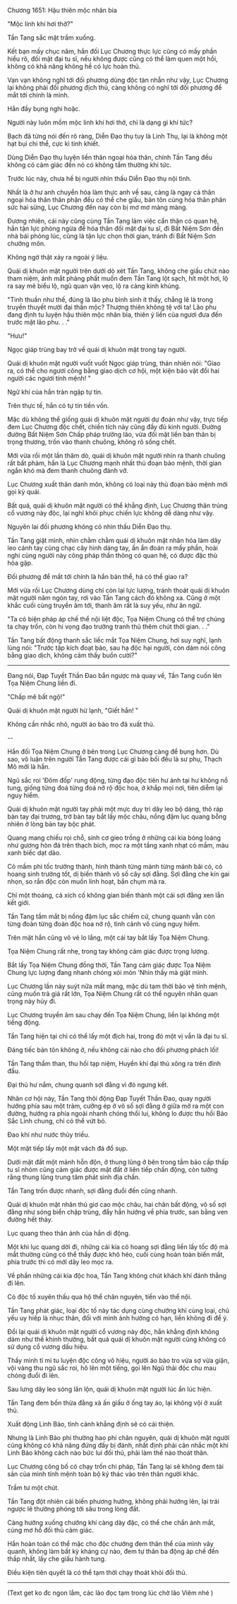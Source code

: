 




Chương 1651: Hậu thiên mộc nhân bia


"Mộc linh khí hơi thở?"

Tần Tang sắc mặt trầm xuống.

Kết bạn mấy chục năm, hắn đối Lục Chương thực lực cũng có mấy phần hiểu rõ, đối mặt đại tu sĩ, nếu không được cũng có thể làm quen một hồi, không có khả năng không hề có lực hoàn thủ.

Vạn vạn không nghĩ tới đối phương dùng độc tàn nhẫn như vậy, Lục Chương lại không phải đối phương địch thủ, càng không có nghĩ tới đối phương để mắt tới chính là mình.

Hắn đầy bụng nghi hoặc.

Người này luôn mồm mộc linh khí hơi thở, chỉ là dạng gì khí tức?

Bạch đã từng nói đến rõ ràng, Diễn Đạo thụ tuy là Linh Thụ, lại là không một hạt bụi chi thể, cực kì tinh khiết.

Dùng Diễn Đạo thụ luyện liền thân ngoại hóa thân, chính Tần Tang đều không có cảm giác đến nó có không tầm thường khí tức.

Trước lúc này, chưa hề bị người nhìn thấu Diễn Đạo thụ nội tình.

Nhất là ở hư anh chuyển hóa làm thực anh về sau, càng là ngay cả thân ngoại hóa thân thân phận đều có thể che giấu, bản tôn cùng hóa thân phân sức hai sừng, Lục Chương đến nay còn bị mơ mơ màng màng.

Đương nhiên, cái này cũng cùng Tần Tang làm việc cẩn thận có quan hệ, hắn tận lực phòng ngừa để hóa thân đối mặt đại tu sĩ, đi Bất Niệm Sơn đến nhà bái phỏng lúc, cũng là tận lực chọn thời gian, tránh đi Bất Niệm Sơn chưởng môn.

Không ngờ thật xảy ra ngoài ý liệu.

Quái dị khuôn mặt người trên dưới dò xét Tần Tang, không che giấu chút nào tham niệm, ánh mắt phảng phất muốn đem Tần Tang lột sạch, hít một hơi, lộ ra say mê biểu lộ, ngũ quan vặn vẹo, lộ ra càng kinh khủng.

"Tinh thuần như thế, đúng là lão phu bình sinh ít thấy, chẳng lẽ là trong truyền thuyết mười đại thần mộc? Thượng thiên không tệ với ta! Lão phu đang định tu luyện hậu thiên mộc nhân bia, thiên ý liền của ngươi đưa đến trước mặt lão phu. . ."

"Hưu!"

Ngọc giáp trùng bay trở về quái dị khuôn mặt trong tay người.

Quái dị khuôn mặt người vuốt vuốt Ngọc giáp trùng, thản nhiên nói: "Giao ra, có thể cho ngươi công bằng giao dịch cơ hội, một kiện bảo vật đổi hai người các ngươi tính mệnh! "

Ngữ khí của hắn tràn ngập tự tin.

Trên thực tế, hắn có tự tin tiền vốn.

Mặc dù không thể giống quái dị khuôn mặt người dự đoán như vậy, trực tiếp đem Lục Chương độc chết, chiến tích này cũng đầy đủ kinh người. Đường đường Bất Niệm Sơn Chấp pháp trưởng lão, vừa đối mặt liền bản thân bị trọng thương, trốn vào thanh chuông, không rõ sống chết.

Mới vừa rồi một lần thăm dò, quái dị khuôn mặt người nhìn ra thanh chuông rất bất phàm, hẳn là Lục Chương mạnh nhất thủ đoạn bảo mệnh, thời gian ngắn khó mà đem thanh chuông đánh vỡ.

Lục Chương xuất thân danh môn, không có loại này thủ đoạn bảo mệnh mới gọi kỳ quái.

Bất quá, quái dị khuôn mặt người có thể khẳng định, Lục Chương thân trúng cổ vương này độc, lại nghĩ khôi phục chiến lực không dễ dàng như vậy.

Nguyên lai đối phương không có nhìn thấu Diễn Đạo thụ.

Tần Tang giật mình, nhìn chằm chằm quái dị khuôn mặt nhân hóa làm dây leo cánh tay cùng chạc cây hình dáng tay, ẩn ẩn đoán ra mấy phần, hoài nghi cùng người này công pháp thần thông có quan hệ, có được đặc thù hỏa gặp.

Đối phương để mắt tới chính là hắn bản thể, há có thể giao ra?

Mới vừa rồi Lục Chương dùng chỉ còn lại lực lượng, tránh thoát quái dị khuôn mặt người năm ngón tay, rơi vào Tần Tang cách đó không xa. Cũng ở một khắc cuối cùng truyền âm tới, thanh âm rất là suy yếu, như ăn ngữ.

"Ta có biện pháp áp chế thể nội liệt độc, Tọa Niệm Chung có thể trợ chúng ta chạy trốn, còn hi vọng đạo trưởng tranh thủ thêm chút thời gian. . ."

Tần Tang bất động thanh sắc liếc mắt Tọa Niệm Chung, hơi suy nghĩ, lạnh lùng nói: "Trước tập kích đoạt bảo, sau hạ độc hại người, còn dám nói công bằng giao dịch, không cảm thấy buồn cười?"

---

Đang nói, Đạp Tuyết Thần Đao bắn ngược mà quay về, Tần Tang cuốn lên Tọa Niệm Chung liền đi.

"Chấp mê bất ngộ!"

Quái dị khuôn mặt người hừ lạnh, "Giết hắn! "

Không cần nhắc nhỏ, người áo bào tro đã xuất thủ.

--

Hắn đối Tọa Niệm Chung ở bên trong Lục Chương càng để bụng hơn. Dù sao, vô luận trên người Tần Tang được cái gì bảo bối đều là sư phụ, Thạch Mô mới là hắn.

Ngũ sắc roi 'Đôm đốp' rung động, từng đạo độc tiên hư ảnh tại hư không nổ tung, giống từng đoá từng đoá nở rộ độc hoa, ở khắp mọi nơi, tiên diễm lại nguy hiểm.

Quái dị khuôn mặt người tay phải một mực duy trì dây leo bộ dáng, thô ráp bàn tay đại trương, trở bàn tay bắt lấy mộc châu, nồng đậm lục quang bỗng nhiên ở lòng bàn tay bộc phát.

Quang mang chiếu rọi chỗ, sinh cơ gieo trồng ở những cái kia bóng loáng như gương hòn đá trên thạch bích, mọc ra một tầng xanh nhạt cỏ mầm, màu xanh biếc dạt dào.

Cỏ mầm phi tốc trưởng thành, hình thành từng mảnh từng mảnh bãi cỏ, cỏ hoang sinh trưởng tốt, dị biến thành vô số cây sợi đằng. Sợi đằng che kín gai nhọn, so rắn độc còn muốn linh hoạt, bắn chụm mà ra.

Chỉ một thoáng, cả xích cố không gian biến thành một cái sợi đằng xen lẫn kết giới.

Tần Tang tầm mắt bị nồng đậm lục sắc chiếm cứ, chung quanh vẫn còn từng đoàn từng đoàn độc hoa nở rộ, tình cảnh vô cùng nguy hiểm.

Trên mặt hắn cũng vô vẻ lo lắng, một cái tay bắt lấy Tọa Niệm Chung.

Tọa Niệm Chung rất nhẹ, trong tay không cảm giác được trọng lượng.

Bắt lấy Tọa Niệm Chung đồng thời, Tần Tang cảm giác được Tọa Niệm Chung lực lượng đang nhanh chóng xói mòn 'Nhìn thấy mà giật mình.

Lục Chương lần này suýt nữa mất mạng, mặc dù tạm thời bảo vệ tính mệnh, cũng muốn trả giá rất lớn, Tọa Niệm Chung rất có thể nguyên nhân quan trọng này hủy đi.

Lục Chương truyền âm sau chạy đến Tọa Niệm Chung, liền lại không một tiếng động.

Tần Tang hiện tại chỉ có thể lấy một địch hai, trong đó một vị vẫn là đại tu sĩ.

Đáng tiếc bản tôn không ở, nếu không cái nào cho đối phương phách lối!

Tần Tang thầm than, thu hồi tạp niệm, Huyền khí đại thủ xông ra trên đỉnh đầu.

Đại thủ hư nắm, chung quanh sợi đằng vì đó ngưng kết.

Nhân cơ hội này, Tần Tang thôi động Đạp Tuyết Thần Đao, quay người hướng phía sau một trảm, cưỡng ép ở vô số sợi đằng ở giữa mở ra một con đường, hướng ra phía ngoài nhanh chóng thối lui, không lo được thu hồi Bảo Sắc Linh chung, chỉ có thể vứt bỏ.

Đao khí như nước thủy triều.

Một mặt tiếp lấy một mặt vách đá đổ sụp.

Dưới mặt đất một mảnh hỗn độn, ở thung lũng ở bên trong tầm bảo cấp thấp tu sĩ nhóm cũng cảm giác được mặt đất ở liên tiếp chấn động, còn tưởng rằng thung lũng trung tâm phát sinh địa chấn.

Tần Tang trốn được nhanh, sợi đằng đuổi đến cũng nhanh.

Quái dị khuôn mặt nhân thủ giơ cao mộc châu, hai chân bất động, vô số sợi đằng như sóng biển chập trùng, đẩy hắn hướng về phía trước, san bằng ven đường hết thảy.

Lục quang theo thân ảnh của hắn di động.

Một khi lục quang dời đi, những cái kia cỏ hoang sợi đằng liền lấy tốc độ mà mắt thường cũng có thể thấy được khô héo, cuối cùng hoàn toàn biến mất, phía trước thì có mới dây leo mọc ra.

Về phần những cái kia độc hoa, Tần Tang không chút khách khí đánh thẳng đi lên.

Có độc tố xuyên thấu qua hộ thể chân nguyên, tiến vào thể nội.

Tần Tang phát giác, loại độc tố này tác dụng cùng chướng khí cùng loại, chủ yếu uy hiếp là nhục thân, đối với mình ảnh hưởng có hạn, liền không đi để ý.

Đổi lại quái dị khuôn mặt người cổ vương này độc, hắn khẳng định không dám như thế khinh thường, bất quá quái dị khuôn mặt người cũng không có sử dụng cổ vương dấu hiệu.

Thấy mình tỉ mỉ tu luyện độc công vô hiệu, người áo bào tro vừa sợ vừa giận, vội vàng thu ngũ sắc roi, hô lên một tiếng, gọi lên Ngũ thải độc chu mau chóng đuổi đi lên.

Sau lưng dây leo sóng lăn lộn, quái dị khuôn mặt người lúc ẩn lúc hiện.

Tần Tang đem bốn thừa đằng xà ấn giấu ở ống tay áo, lại không vội ở xuất thủ.

Xuất động Linh Bảo, tình cảnh khẳng định sẽ có cải thiện.

Nhưng là Linh Bảo phi thường hao phí chân nguyên, quái dị khuôn mặt người cũng không có khả năng đứng đấy bị đánh, nhất định phải cân nhắc một khi Linh Bảo không cách nào bức lui đối thủ, phải làm thế nào thoát thân.

Lục Chương công bố có chạy trốn chi pháp, Tần Tang lại sẽ không đem tài sản của mình tính mệnh toàn bộ ký thác vào trên thân người khác.

Trầm tư một chút.

Tần Tang đột nhiên cải biến phương hướng, không phải hướng lên, lại trái ngược lẽ thường phóng tới sâu trong lòng đất.

Càng hướng xuống chướng khí càng dày đặc, có thể che chắn ánh mắt, cùng mơ hồ đối thủ cảm giác.

Hắn hoàn toàn có thể mặc cho độc chướng đem thân thể của mình vây quanh, không làm bất kỳ kháng cự nào, đem tự thân ba động áp chế đến thấp nhất, lấy che giấu hành tung.

Điều kiện tiên quyết là có thể tạm thời chạy thoát khỏi đối thủ.

----------------------
(Text get ko đc ngon lắm, các lão đọc tạm trong lúc chờ lão Viêm nhé )




